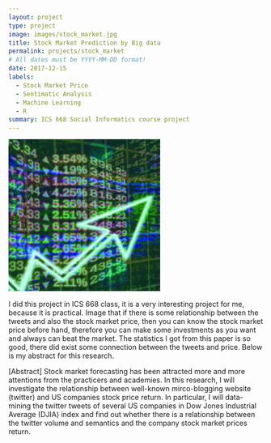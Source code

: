 ```yaml
---
layout: project
type: project
image: images/stock_market.jpg
title: Stock Market Prediction by Big data
permalink: projects/stock_market
# All dates must be YYYY-MM-DD format!
date: 2017-12-15
labels:
  - Stock Market Price
  - Sentimatic Analysis
  - Machine Learning
  - R
summary: ICS 668 Social Informatics course project
---
```


<img class="ui medium image" src="../images/stock_market.jpg">

I did this project in ICS 668 class, it is a very interesting project for me, because it is practical. Image that if there is some relationship between the tweets and also the stock market price, then you can know the stock market price before hand, therefore you can make some investments as you want and always can beat the market. The statistics I got from this paper is so good, there did exist some connection between the tweets and price. Below is my abstract for this research.

[Abstract] Stock market forecasting has been attracted more and more attentions from the practicers and academies. In this research, I will investigate the relationship between well-known mirco-blogging website (twitter) and US companies stock price return. In particular, I will data-mining the twitter tweets of several US companies in Dow Jones Industrial Average (DJIA) index and find out whether there is a relationship between the twitter volume and semantics and the company stock market prices return.

